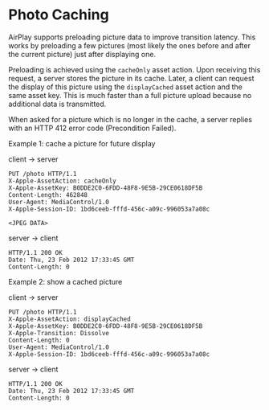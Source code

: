 # Photo Caching

AirPlay supports preloading picture data to improve transition latency.
This works by preloading a few pictures (most likely the ones before and
after the current picture) just after displaying one.

Preloading is achieved using the `cacheOnly` asset action. Upon
receiving this request, a server stores the picture in its cache. Later,
a client can request the display of this picture using the
`displayCached` asset action and the same asset key. This is much faster
than a full picture upload because no additional data is transmitted.

When asked for a picture which is no longer in the cache, a server
replies with an HTTP 412 error code (Precondition Failed).

<span class="ex">Example 1:</span> cache a picture for future display

<div class="client_server">
<p>client &rarr; server</p>

```http
PUT /photo HTTP/1.1
X-Apple-AssetAction: cacheOnly
X-Apple-AssetKey: B0DDE2C0-6FDD-48F8-9E5B-29CE0618DF5B
Content-Length: 462848
User-Agent: MediaControl/1.0
X-Apple-Session-ID: 1bd6ceeb-fffd-456c-a09c-996053a7a08c

<JPEG DATA>
```
</div>

<div class="server_client">
<p>server &rarr; client</p>

```http
HTTP/1.1 200 OK
Date: Thu, 23 Feb 2012 17:33:45 GMT
Content-Length: 0
```
</div>

<span class="ex">Example 2:</span> show a cached picture

<div class="client_server">
<p>client &rarr; server</p>

```http
PUT /photo HTTP/1.1
X-Apple-AssetAction: displayCached
X-Apple-AssetKey: B0DDE2C0-6FDD-48F8-9E5B-29CE0618DF5B
X-Apple-Transition: Dissolve
Content-Length: 0
User-Agent: MediaControl/1.0
X-Apple-Session-ID: 1bd6ceeb-fffd-456c-a09c-996053a7a08c
```
</div>

<div class="server_client">
<p>server &rarr; client</p>

```http
HTTP/1.1 200 OK
Date: Thu, 23 Feb 2012 17:33:45 GMT
Content-Length: 0
```
</div>
